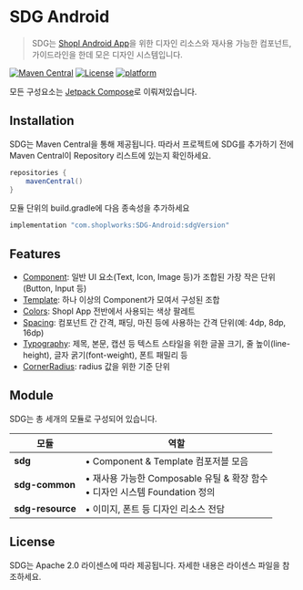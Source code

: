# SDG Android

> SDG는 [Shopl Android App](https://play.google.com/store/apps/details?id=me.planetory.io)을 위한 디자인 리소스와 재사용 가능한 컴포넌트, 가이드라인을 한데 모은 디자인 시스템입니다.

[![Maven Central](https://img.shields.io/maven-central/v/com.shoplworks/SDG-Android)](https://search.maven.org/artifact/com.shoplworks/SDG-Android)
[![License](https://img.shields.io/badge/License-Apache%202.0-orange.svg)](https://github.com/shopl/shopl-design-guide-android)
[![platform](https://img.shields.io/badge/platform-android-green.svg)](https://github.com/shopl/shopl-design-guide-android)

모든 구성요소는 [Jetpack Compose](https://developer.android.com/compose)로 이뤄져있습니다.

## Installation

SDG는 Maven Central을 통해 제공됩니다. 따라서 프로젝트에 SDG를 추가하기 전에 Maven Central이 Repository 리스트에 있는지 확인하세요.

```gradle
repositories {
    mavenCentral()
}
```
모듈 단위의 build.gradle에 다음 종속성을 추가하세요
```gradle
implementation "com.shoplworks:SDG-Android:sdgVersion"
```

## Features

* [Component](sdg/src/main/java/com/shopl/sdg/component): 일반 UI 요소(Text, Icon, Image 등)가 조합된 가장 작은 단위 (Button, Input 등)
* [Template](sdg/src/main/java/com/shopl/sdg/template): 하나 이상의 Component가 모여서 구성된 조합
* [Colors](sdg-common/src/main/java/com/shopl/sdg_common/foundation/SDGColor.kt): Shopl App 전반에서 사용되는 색상 팔레트
* [Spacing](sdg-common/src/main/java/com/shopl/sdg_common/foundation/spacing): 컴포넌트 간 간격, 패딩, 마진 등에 사용하는 간격 단위(예: 4dp, 8dp, 16dp)
* [Typography](sdg-common/src/main/java/com/shopl/sdg_common/foundation/typography):  제목, 본문, 캡션 등 텍스트 스타일을 위한 글꼴 크기, 줄 높이(line-height), 글자 굵기(font-weight), 폰트 패밀리 등
* [CornerRadius](sdg-common/src/main/java/com/shopl/sdg_common/foundation/SDGCornerRadius.kt): radius 값을 위한 기준 단위

## Module
SDG는 총 세개의 모듈로 구성되어 있습니다.

| 모듈           | 역할                                                      |
|--------------|---------------------------------------------------------|
| **sdg**        | • Component & Template 컴포저블 모음<br>                      |
| **sdg-common** | • 재사용 가능한 Composable 유틸 & 확장 함수<br>• 디자인 시스템 Foundation 정의<br> |
| **sdg-resource** | • 이미지, 폰트 등 디자인 리소스 전담<br>                      |

## License

SDG는 Apache 2.0 라이센스에 따라 제공됩니다. 자세한 내용은 라이센스 파일을 참조하세요.